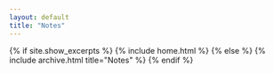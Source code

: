 ```yaml
---
layout: default
title: "Notes"
---
```


{% if site.show_excerpts %}
  {% include home.html %}
{% else %}
  {% include archive.html title="Notes" %}
{% endif %}
